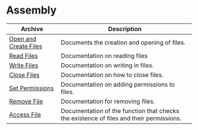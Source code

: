 # Assembly

| Archive                                 | Description                                                                             |
|-----------------------------------------|-----------------------------------------------------------------------------------------|
| [Open and Create Files](./OpenFiles.md) | Documents the creation and opening of files.                                            |
| [Read Files](./ReadFiles.md)            | Documentation on reading files                                                          |
| [Write Files](./WriteFiles.md)          | Documentation on writing in files.                                                      |
| [Close Files](./Close-Files.md)         | Documentation on how to close files.                                                    |
| [Set Permissions](./SetPermissions.md)  | Documentation on adding permissions to files.                                           |
| [Remove File](./RemoveFiles.md)         | Documentation for removing files.                                                       |
| [Access File](./AccessFile.md)          | Documentation of the function that checks the existence of files and their permissions. |